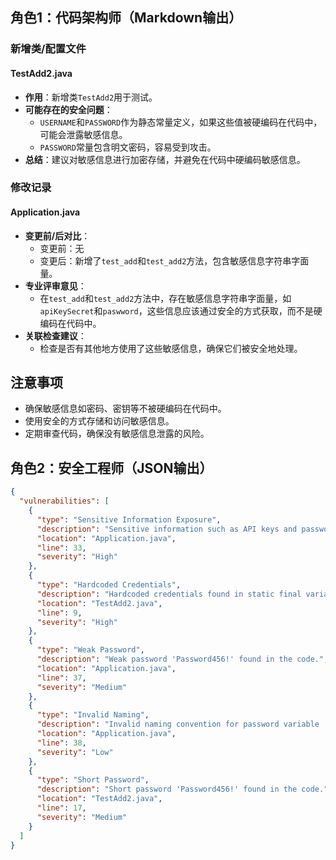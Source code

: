 ## 角色1：代码架构师（Markdown输出）

### 新增类/配置文件

#### TestAdd2.java
- **作用**：新增类`TestAdd2`用于测试。
- **可能存在的安全问题**：
  - `USERNAME`和`PASSWORD`作为静态常量定义，如果这些值被硬编码在代码中，可能会泄露敏感信息。
  - `PASSWORD`常量包含明文密码，容易受到攻击。
- **总结**：建议对敏感信息进行加密存储，并避免在代码中硬编码敏感信息。

### 修改记录

#### Application.java
- **变更前/后对比**：
  - 变更前：无
  - 变更后：新增了`test_add`和`test_add2`方法，包含敏感信息字符串字面量。
- **专业评审意见**：
  - 在`test_add`和`test_add2`方法中，存在敏感信息字符串字面量，如`apiKeySecret`和`paswword`，这些信息应该通过安全的方式获取，而不是硬编码在代码中。
- **关联检查建议**：
  - 检查是否有其他地方使用了这些敏感信息，确保它们被安全地处理。

## 注意事项

- 确保敏感信息如密码、密钥等不被硬编码在代码中。
- 使用安全的方式存储和访问敏感信息。
- 定期审查代码，确保没有敏感信息泄露的风险。

<!-- SCAN_RESULT -->

## 角色2：安全工程师（JSON输出）

```json
{
  "vulnerabilities": [
    {
      "type": "Sensitive Information Exposure",
      "description": "Sensitive information such as API keys and passwords are hardcoded in the code.",
      "location": "Application.java",
      "line": 33,
      "severity": "High"
    },
    {
      "type": "Hardcoded Credentials",
      "description": "Hardcoded credentials found in static final variables.",
      "location": "TestAdd2.java",
      "line": 9,
      "severity": "High"
    },
    {
      "type": "Weak Password",
      "description": "Weak password 'Password456!' found in the code.",
      "location": "Application.java",
      "line": 37,
      "severity": "Medium"
    },
    {
      "type": "Invalid Naming",
      "description": "Invalid naming convention for password variable 'paswword'.",
      "location": "Application.java",
      "line": 38,
      "severity": "Low"
    },
    {
      "type": "Short Password",
      "description": "Short password 'Password456!' found in the code.",
      "location": "TestAdd2.java",
      "line": 17,
      "severity": "Medium"
    }
  ]
}
```